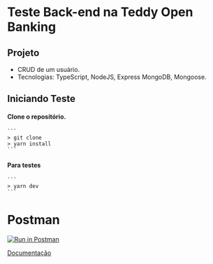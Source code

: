 # Teste Back-end na Teddy Open Banking

## Projeto
  - CRUD de um usuário.
  - Tecnologias: TypeScript, NodeJS, Express MongoDB, Mongoose.

## Iniciando Teste

  #### Clone o repositório.
    ```
    > git clone 
    > yarn install
    ```

  #### Para testes
    ```
    > yarn dev
    ```

# Postman
[![Run in Postman](https://run.pstmn.io/button.svg)](https://app.getpostman.com/run-collection/99e107a6647648c50d65)

[Documentação](https://documenter.getpostman.com/view/10848134/TzXzCcTX)